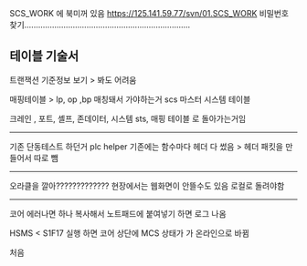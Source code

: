 SCS_WORK 에 북미꺼 있음
https://125.141.59.77/svn/01.SCS_WORK
비밀번호 찾기........................................................................


## 테이블 기술서
트랜잭션 기준정보 보기 > 봐도 어려움

매핑테이블 > lp, op ,bp 매칭돼서 가야하는거 
scs 마스터
시스템 테이블

크레인 , 포트, 셸프, 존데이터, 시스템 sts, 매핑 테이블 로 돌아가는거임

--------------------------------------------------------------------------

기존 단동테스트 하던거 
plc helper  기존에는 함수마다 헤더 다 썼음 > 헤더 패킷을 만들어서 따로 뺌

------------------------------------------------------------------------

오라클을 깔아?????????????
현장에서는 웹화면이 안뜰수도 있음 로컬로 돌려야함

------------------------------------------------------------------------

코어 에러나면 하나 복사해서 노트패드에 붙여넣기 하면 로그 나옴

HSMS < S1F17 실행 하면 코어 상단에 MCS 상태가 가 온라인으로 바뀜


처음